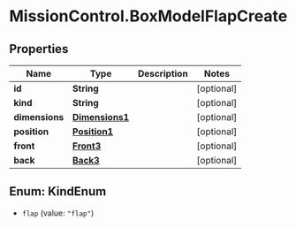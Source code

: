 # MissionControl.BoxModelFlapCreate

## Properties
Name | Type | Description | Notes
------------ | ------------- | ------------- | -------------
**id** | **String** |  | [optional] 
**kind** | **String** |  | [optional] 
**dimensions** | [**Dimensions1**](Dimensions1.md) |  | [optional] 
**position** | [**Position1**](Position1.md) |  | [optional] 
**front** | [**Front3**](Front3.md) |  | [optional] 
**back** | [**Back3**](Back3.md) |  | [optional] 

<a name="KindEnum"></a>
## Enum: KindEnum

* `flap` (value: `"flap"`)

